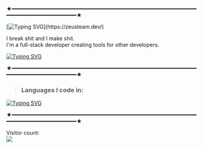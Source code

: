 ★━━━━━━━━━━━━━━━━━━━━━━━━━━━━━━━━━━━━━━━━━━━━━━━━━━━━━━━━━━━━━━━━━━━━━━━━━━━━━━━━★

[![Typing SVG](http://readme-typing-svg.herokuapp.com?font=JetBrains+Mono&pause=1000&color=8200FF&random=false&width=435&lines=Hiiii%2C+I'm+Nova!)](https://zeusteam.dev/)  

I break shit and I make shit.  
I'm a full-stack developer creating tools for other developers.  

[![Typing SVG](http://readme-typing-svg.herokuapp.com?font=JetBrains+Mono&pause=1000&color=8200FF&random=false&width=435&lines=zeusteam.dev)](https://zeusteam.dev/)

★━━━━━━━━━━━━━━━━━━━━━━━━━━━━━━━━━━━━━━━━━━━━━━━━━━━━━━━━━━━━━━━━━━━━━━━━━━━━━━━━★

> ### Languages I code in: 
[![Typing SVG](http://readme-typing-svg.herokuapp.com?font=JetBrains+Mono&pause=1000&color=8200FF&random=false&width=435&lines=Python;HTML;CSS;JS;C%23)](https://zeusteam.dev/)
  
★━━━━━━━━━━━━━━━━━━━━━━━━━━━━━━━━━━━━━━━━━━━━━━━━━━━━━━━━━━━━━━━━━━━━━━━━━━━━━━━━★  

Visitor count:  
<img align="left" src="https://profile-counter.glitch.me/LunarN0v4/count.svg" />  
